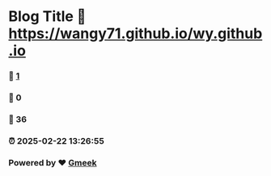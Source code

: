 # Blog Title :link: https://wangy71.github.io/wy.github.io 
### :page_facing_up: [1](https://wangy71.github.io/wy.github.io/tag.html) 
### :speech_balloon: 0 
### :hibiscus: 36 
### :alarm_clock: 2025-02-22 13:26:55 
### Powered by :heart: [Gmeek](https://github.com/Meekdai/Gmeek)
